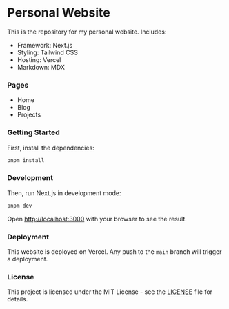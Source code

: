 # Personal Website

This is the repository for my personal website. Includes:

- Framework: Next.js
- Styling: Tailwind CSS
- Hosting: Vercel
- Markdown: MDX


### Pages

- Home
- Blog
- Projects


### Getting Started

First, install the dependencies:

```bash
pnpm install
```

### Development
Then, run Next.js in development mode:

```bash
pnpm dev
```

Open [http://localhost:3000](http://localhost:3000) with your browser to see the result.

### Deployment

This website is deployed on Vercel. Any push to the `main` branch will trigger a deployment.

### License

This project is licensed under the MIT License - see the [LICENSE](LICENSE) file for details.